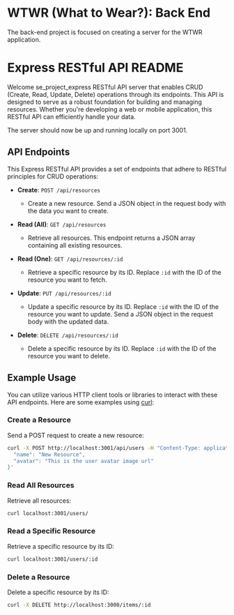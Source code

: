 # WTWR (What to Wear?): Back End
The back-end project is focused on creating a server for the WTWR application. 
# Express RESTful API README

Welcome se_project_express RESTful API server that enables CRUD (Create, Read, Update, Delete) operations through its endpoints. This API is designed to serve as a robust foundation for building and managing resources. Whether you're developing a web or mobile application, this RESTful API can efficiently handle your data.


The server should now be up and running locally on port 3001.

## API Endpoints

This Express RESTful API provides a set of endpoints that adhere to RESTful principles for CRUD operations:

- **Create**: `POST /api/resources`
  - Create a new resource. Send a JSON object in the request body with the data you want to create.

- **Read (All)**: `GET /api/resources`
  - Retrieve all resources. This endpoint returns a JSON array containing all existing resources.

- **Read (One)**: `GET /api/resources/:id`
  - Retrieve a specific resource by its ID. Replace `:id` with the ID of the resource you want to fetch.

- **Update**: `PUT /api/resources/:id`
  - Update a specific resource by its ID. Replace `:id` with the ID of the resource you want to update. Send a JSON object in the request body with the updated data.

- **Delete**: `DELETE /api/resources/:id`
  - Delete a specific resource by its ID. Replace `:id` with the ID of the resource you want to delete.

## Example Usage

You can utilize various HTTP client tools or libraries to interact with these API endpoints. Here are some examples using [curl](https://curl.se/):

### Create a Resource

Send a POST request to create a new resource:

```bash
curl -X POST http://localhost:3001/api/users -H "Content-Type: application/json" -d '{
  "name": "New Resource",
  "avatar": "This is the user avatar image url"
}'
```

### Read All Resources

Retrieve all resources:

```bash
curl localhost:3001/users/
```

### Read a Specific Resource

Retrieve a specific resource by its ID:

```bash
curl localhost:3001/users/:id
```

### Delete a Resource

Delete a specific resource by its ID:

```bash
curl -X DELETE http://localhost:3000/items/:id
```
